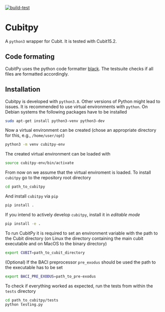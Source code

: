 [![build-test](https://github.com/imcs-compsim/cubitpy/actions/workflows/.github/workflows/build-test.yml/badge.svg)](https://github.com/imcs-compsim/cubitpy/actions/workflows/.github/workflows/build-test.yml)

# Cubitpy

A `python3` wrapper for Cubit. It is tested with Cubit15.2.

## Code formating

CubitPy uses the python code formatter [black](https://github.com/psf/black).
The testsuite checks if all files are formatted accordingly.

## Installation

Cubitpy is developed with `python3.8`.
Other versions of Python might lead to issues.
It is recommended to use virtual environments with `python`.
On Debian systems the following packages have to be installed
```bash
sudo apt-get install python3-venv python3-dev
```

Now a virtual environment can be created (chose an appropriate directory for this, e.g., `/home/user/opt`)
```bash
python3 -m venv cubitpy-env
```

The created virtual environment can be loaded with
```bash
source cubitpy-env/bin/activate
```

From now on we assume that the virtual enviroment is loaded.
To install `cubitpy` go to the repository root directory
```bash
cd path_to_cubitpy
```

And install `cubitpy` via `pip`
```bash
pip install .
```

If you intend to actively develop `cubitpy`, install it in *editable mode*
```bash
pip install -e .
```

To run CubitPy it is required to set an environment variable with the path to the Cubit directory (on Linux the directory containing the main cubit executable and on MacOS to the binary directory)
```bash
export CUBIT=path_to_cubit_directory
```

(Optional) If the BACI preprocessor `pre_exodus` should be used the path to the executable has to be set
```bash
export BACI_PRE_EXODUS=path_to_pre-exodus
```

To check if everything worked as expected, run the tests from within the `tests` directory
```bash
cd path_to_cubitpy/tests
python testing.py
```
